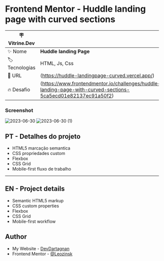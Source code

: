 # Frontend Mentor - Huddle landing page with curved sections

| :placard: Vitrine.Dev |     |
| -------------  | --- |
| :sparkles: Nome        | **Huddle landing Page**
| :label: Tecnologias | HTML, Js, Css
| :rocket: URL         | (https://huddle-landingpage-curved.vercel.app/)
| 🔥 Desafio         | (https://www.frontendmentor.io/challenges/huddle-landing-page-with-curved-sections-5ca5ecd01e82137ec91a50f2)

### Screenshot

![2023-06-30](https://github.com/devdartagnan/Huddle-landingpage-curved/assets/103390905/0d6a58d3-fe99-40c2-9a5c-0100b4b6be5d#vitrinedev)
![2023-06-30 (1)](https://github.com/devdartagnan/Huddle-landingpage-curved/assets/103390905/98b07e80-34b4-489d-9d9c-e4d1cb6c7927)

## PT - Detalhes do projeto
- HTML5 marcação semantica
- CSS propriedades custom
- Flexbox
- CSS Grid
- Mobile-first fluxo de trabalho

---

## EN - Project details

- Semantic HTML5 markup
- CSS custom properties
- Flexbox
- CSS Grid
- Mobile-first workflow


## Author

- My Website - [DevDartagnan](https://devdartagnan.com/)
- Frontend Mentor - [@Leozinsk](https://www.frontendmentor.io/profile/Leozinsk)
